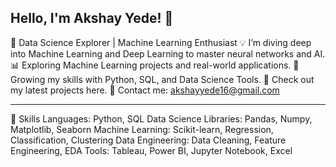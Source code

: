 **Hello, I'm Akshay Yede! 👋**  
---
🚀 Data Science Explorer | Machine Learning Enthusiast
💡 I’m diving deep into Machine Learning and Deep Learning to master neural networks and AI.
📊 Exploring Machine Learning projects and real-world applications.
🌱 Growing my skills with Python, SQL, and Data Science Tools.
🎯 Check out my latest projects here.
📧 Contact me: akshayyede16@gmail.com

---
🔧 Skills
Languages: Python, SQL
Data Science Libraries: Pandas, Numpy, Matplotlib, Seaborn
Machine Learning: Scikit-learn, Regression, Classification, Clustering
Data Engineering: Data Cleaning, Feature Engineering, EDA
Tools: Tableau, Power BI, Jupyter Notebook, Excel

